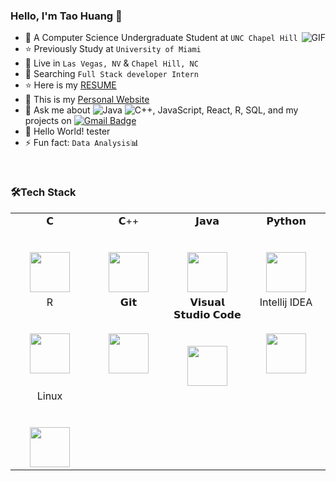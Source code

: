 ### Hello, I'm Tao Huang 👋

<img align="right" alt="GIF" src="https://raw.githubusercontent.com/JoeyBling/JoeyBling/master/pic/pusheencode.gif" />

*   🌱 A Computer Science Undergraduate Student at `UNC Chapel Hill`  
*   ⭐ Previously Study at `University of Miami`  
*   👯 Live in `Las Vegas, NV` & `Chapel Hill, NC`  
*   🔭 Searching `Full Stack developer Intern`  
*   ⭐ Here is my <a href="https://drive.google.com/file/d/1kU_-BivE4k1BVPyTvMldsisLsuE1acjC/view?usp=share_link">RESUME</a>
*   🌱 This is my <a href="https://taohuang.life">Personal Website</a>
*   💬 Ask me about ![Java](https://img.shields.io/badge/Java-ED8B00?style=for-the-badge&logo=java&logoColor=white) ![C++](https://img.shields.io/badge/C%2B%2B-00599C?style=for-the-badge&logo=c%2B%2B&logoColor=white), JavaScript, React, R, SQL, and my projects on [![Gmail Badge](https://img.shields.io/badge/-Gmail-c14438?style=flat-square&logo=Gmail&logoColor=white&link=mailto:sumyggsun@gmail.com)](mailto:thuang@unc.edu)
*   🤔 Hello World! tester  
*   ⚡ Fun fact: `Data Analysis`📊  

&nbsp;
&nbsp;

### 🛠Tech Stack

<table>
  <tbody>
    <tr valign="top">
      <td width="25%" align="center">
        <span>𝗖</span><br><br><br>
        <img height="64px" src="https://cdn.svgporn.com/logos/c.svg">
      </td>
      <td width="25%" align="center">
        <span>𝗖++</span><br><br><br>
        <img height="64px" src="https://cdn.svgporn.com/logos/c-plusplus.svg">
      </td>
      <td width="25%" align="center">
        <span>𝗝𝗮𝘃𝗮</span><br><br><br>
        <img height="64px" src="https://cdn.svgporn.com/logos/java.svg">
      </td>
      <td width="25%" align="center">
        <span>𝗣𝘆𝘁𝗵𝗼𝗻</span><br><br><br>
        <img height="64px" src="https://cdn.svgporn.com/logos/python.svg">
      </td>
    </tr>
    <tr valign="top">
      <td width="25%" align="center">
        <span>R</span><br><br><br>
        <img height="64px" src="https://bkimg.cdn.bcebos.com/pic/8ad4b31c8701a18b9d62d404992f07082938fef4?x-bce-process=image/watermark,image_d2F0ZXIvYmFpa2UxODA=,g_7,xp_5,yp_5/format,f_auto">
      </td>
      <td width="25%" align="center">
        <span>𝗚𝗶𝘁</span><br><br><br>
        <img height="64px" src="https://cdn.svgporn.com/logos/git-icon.svg">
      </td>
      <td width="25%" align="center">
        <span>𝗩𝗶𝘀𝘂𝗮𝗹 𝗦𝘁𝘂𝗱𝗶𝗼 𝗖𝗼𝗱𝗲</span><br><br><br>
        <img height="64px" src="https://cdn.svgporn.com/logos/visual-studio-code.svg">
      </td>
      <td width="25%" align="center">
        <span>Intellij IDEA</span><br><br><br>
        <img height="64px" src="https://upload.wikimedia.org/wikipedia/commons/9/9c/IntelliJ_IDEA_Icon.svg">
      </td>
      </tr>
    <tr valign="top">
      <td width="25%" align="center">
        <span>Linux</span><br><br><br>
        <img height="64px" src="https://cdn.svgporn.com/logos/rocky-linux-icon.svg">
      </td>
    </tr>
  </tbody>
</table>


<!--
- 💻 &#160; ![Java](https://img.shields.io/badge/Java-ED8B00?style=for-the-badge&logo=java&logoColor=white)
![C++](https://img.shields.io/badge/C%2B%2B-00599C?style=for-the-badge&logo=c%2B%2B&logoColor=white)
![C](https://img.shields.io/badge/C-00599C?style=for-the-badge&logo=c&logoColor=white)
![PYTHON](https://img.shields.io/badge/Python-14354C?style=for-the-badge&logo=python&logoColor=white)  
- 📊 &#160; ![R](https://img.shields.io/badge/R-276DC3?style=for-the-badge&logo=r&logoColor=white)
![Excel](https://img.shields.io/badge/Microsoft_Excel-217346?style=for-the-badge&logo=microsoft-excel&logoColor=white)  
- 🔧 &#160;![Linux](https://img.shields.io/badge/Arch_Linux-1793D1?style=for-the-badge&logo=arch-linux&logoColor=white)
![GitHub](https://img.shields.io/badge/GitHub-100000?style=for-the-badge&logo=github&logoColor=white)
![Markdown](https://img.shields.io/badge/Markdown-000000?style=for-the-badge&logo=markdown&logoColor=white)  

<img align="left" alt="Most Used Languages" src="https://code.rohitink.com/wp-content/uploads/2013/06/1301825696_183475245_1-Pictures-of-C-Java-for-10th-11th-12th-student-of-all-syllabus.jpg" />


**TaoHuang0/TaoHuang0** is a ✨ _special_ ✨ repository because its `README.md` (this file) appears on your GitHub profile.

Here are some ideas to get you started:

- 🔭 I’m currently working on ...
- 🌱 I’m currently learning ...
- 👯 I’m looking to collaborate on ...
- 🤔 I’m looking for help with ...
- 💬 Ask me about ...
- 📫 How to reach me: ...
- 😄 Pronouns: ...
- ⚡ Fun fact: ...
-->
